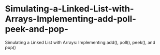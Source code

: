 # Simulating-a-Linked-List-with-Arrays-Implementing-add-poll-peek-and-pop-
Simulating a Linked List with Arrays: Implementing add(), poll(), peek(), and pop()
